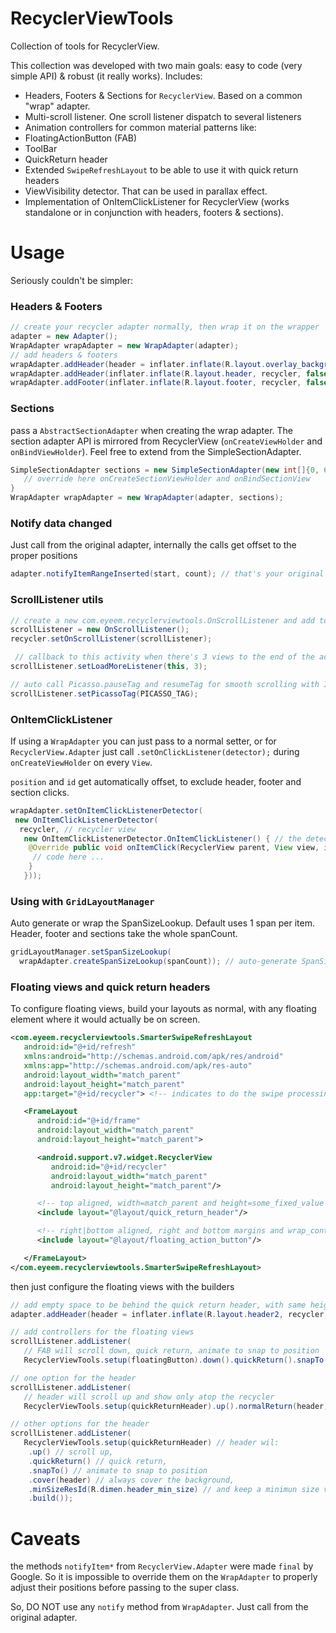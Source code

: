 # RecyclerViewTools
Collection of tools for RecyclerView.

This collection was developed with two main goals: easy to code (very simple API) & robust (it really works).
Includes:

 - Headers, Footers & Sections for `RecyclerView`. Based on a common "wrap" adapter.
 - Multi-scroll listener. One scroll listener dispatch to several listeners
 - Animation controllers for common material patterns like:
  - FloatingActionButton (FAB)
  - ToolBar
  - QuickReturn header
 - Extended `SwipeRefreshLayout` to be able to use it with quick return headers
 - ViewVisibility detector. That can be used in parallax effect.
 - Implementation of OnItemClickListener for RecyclerView (works standalone or in conjunction with headers, footers & sections).

# Usage
Seriously couldn't be simpler:

### Headers & Footers
```Java
// create your recycler adapter normally, then wrap it on the wrapper
adapter = new Adapter();
WrapAdapter wrapAdapter = new WrapAdapter(adapter);
// add headers & footers
wrapAdapter.addHeader(header = inflater.inflate(R.layout.overlay_background, recycler, false));
wrapAdapter.addHeader(inflater.inflate(R.layout.header, recycler, false));
wrapAdapter.addFooter(inflater.inflate(R.layout.footer, recycler, false));
```

### Sections
pass a `AbstractSectionAdapter` when creating the wrap adapter. The section adapter API is mirrored from RecyclerView (`onCreateViewHolder` and `onBindViewHolder`). Feel free to extend from the SimpleSectionAdapter.
```Java
SimpleSectionAdapter sections = new SimpleSectionAdapter(new int[]{0, 6, 9, 14, 19, 23}) { // those are the section positions
   // override here onCreateSectionViewHolder and onBindSectionView
}
WrapAdapter wrapAdapter = new WrapAdapter(adapter, sections);
```

### Notify data changed
Just call from the original adapter, internally the calls get offset to the proper positions
```Java
adapter.notifyItemRangeInserted(start, count); // that's your original adapter
```

### ScrollListener utils
``` Java
// create a new com.eyeem.recyclerviewtools.OnScrollListener and add to the recycler
scrollListener = new OnScrollListener();
recycler.setOnScrollListener(scrollListener);

 // callback to this activity when there's 3 views to the end of the adapter
scrollListener.setLoadMoreListener(this, 3);

// auto call Picasso.pauseTag and resumeTag for smooth scrolling with ImageViews
scrollListener.setPicassoTag(PICASSO_TAG);
```

### OnItemClickListener
If using a `WrapAdapter` you can just pass to a normal setter, or for `RecyclerView.Adapter` just call `.setOnClickListener(detector);` during `onCreateViewHolder` on every `View`.

`position` and `id` get automatically offset, to exclude header, footer and section clicks.
```Java
wrapAdapter.setOnItemClickListenerDetector(
 new OnItemClickListenerDetector(
  recycler, // recycler view
   new OnItemClickListenerDetector.OnItemClickListener() { // the detector
    @Override public void onItemClick(RecyclerView parent, View view, int position, long id) { // the callback
     // code here ...
    }
   }));
```

### Using with `GridLayoutManager`

Auto generate or wrap the SpanSizeLookup. Default uses 1 span per item. Header, footer and sections take the whole spanCount.

```Java
gridLayoutManager.setSpanSizeLookup(
  wrapAdapter.createSpanSizeLookup(spanCount)); // auto-generate SpanSizeLookup
```

### Floating views and quick return headers
To configure floating views, build your layouts as normal, with any floating element where it would actually be on screen.
```XML
<com.eyeem.recyclerviewtools.SmarterSwipeRefreshLayout
   android:id="@+id/refresh"
   xmlns:android="http://schemas.android.com/apk/res/android"
   xmlns:app="http://schemas.android.com/apk/res-auto"
   android:layout_width="match_parent"
   android:layout_height="match_parent"
   app:target="@+id/recycler"> <!-- indicates to do the swipe processing on the RecyclerView -->

   <FrameLayout
      android:id="@+id/frame"
      android:layout_width="match_parent"
      android:layout_height="match_parent">

      <android.support.v7.widget.RecyclerView
         android:id="@+id/recycler"
         android:layout_width="match_parent"
         android:layout_height="match_parent"/>

      <!-- top aligned, width=match_parent and height=some_fixed_value (e.g. @dimen/header_height) -->
      <include layout="@layout/quick_return_header"/>

      <!-- right|bottom aligned, right and bottom margins and wrap_content -->
      <include layout="@layout/floating_action_button"/>

   </FrameLayout>
</com.eyeem.recyclerviewtools.SmarterSwipeRefreshLayout>
```

then just configure the floating views with the builders
```Java
// add empty space to be behind the quick return header, with same height (e.g. R.dimen.header_height)
adapter.addHeader(header = inflater.inflate(R.layout.header2, recycler, false));

// add controllers for the floating views
scrollListener.addListener(
   // FAB will scroll down, quick return, animate to snap to position
   RecyclerViewTools.setup(floatingButton).down().quickReturn().snapTo().build());

// one option for the header
scrollListener.addListener(
   // header will scroll up and show only atop the recycler
   RecyclerViewTools.setup(quickReturnHeader).up().normalReturn(header).build());

// other options for the header
scrollListener.addListener(
   RecyclerViewTools.setup(quickReturnHeader) // header wil:
    .up() // scroll up,
    .quickReturn() // quick return,
    .snapTo() // animate to snap to position
    .cover(header) // always cover the background,
    .minSizeResId(R.dimen.header_min_size) // and keep a minimun size visible on screen
    .build());
```

# Caveats

the methods `notifyItem*` from `RecyclerView.Adapter` were made `final` by Google.
So it is impossible to override them on the `WrapAdapter` to properly adjust their positions before passing to the super class.

So, DO NOT use any `notify` method from `WrapAdapter`. Just call from the original adapter.
